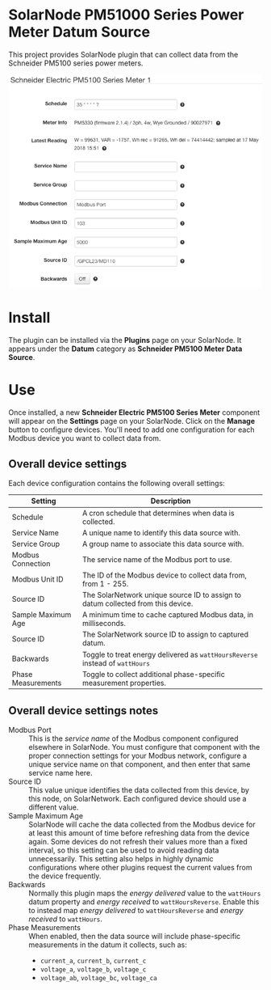 # SolarNode PM51000 Series Power Meter Datum Source

This project provides SolarNode plugin that can collect data from the Schneider
PM5100 series power meters.

![settings](docs/solarnode-pm5100-device-settings.png)

# Install

The plugin can be installed via the **Plugins** page on your SolarNode. It
appears under the **Datum** category as **Schneider PM5100 Meter Data Source**.

# Use

Once installed, a new **Schneider Electric PM5100 Series Meter** component will
appear on the **Settings** page on your SolarNode. Click on the **Manage**
button to configure devices. You'll need to add one configuration for each
Modbus device you want to collect data from.

## Overall device settings

Each device configuration contains the following overall settings:

| Setting            | Description                                                                      |
|--------------------|----------------------------------------------------------------------------------|
| Schedule           | A cron schedule that determines when data is collected.                          |
| Service Name       | A unique name to identify this data source with.                                 |
| Service Group      | A group name to associate this data source with.                                 |
| Modbus Connection  | The service name of the Modbus port to use.                                      |
| Modbus Unit ID     | The ID of the Modbus device to collect data from, from 1 - 255.                  |
| Source ID          | The SolarNetwork unique source ID to assign to datum collected from this device. |
| Sample Maximum Age | A minimum time to cache captured Modbus data, in milliseconds.                   |
| Source ID          | The SolarNetwork source ID to assign to captured datum.                          |
| Backwards          | Toggle to treat energy delivered as `wattHoursReverse` instead of `wattHours`    |
| Phase Measurements | Toggle to collect additional phase-specific measurement properties.              |

## Overall device settings notes

<dl>
	<dt>Modbus Port</dt>
	<dd>This is the <i>service name</i> of the Modbus component configured elsewhere
	in SolarNode. You must configure that component with the proper connection settings
	for your Modbus network, configure a unique service name on that component, and then
	enter that same service name here.</dd>
	<dt>Source ID</dt>
	<dd>This value unique identifies the data collected from this device, by this node,
	 on SolarNetwork. Each configured device should use a different value.</dd>
	<dt>Sample Maximum Age</dt>
	<dd>SolarNode will cache the data collected from the Modbus device for at least
	this amount of time before refreshing data from the device again. Some devices
	do not refresh their values more than a fixed interval, so this setting can be
	used to avoid reading data unnecessarily. This setting also helps in highly
	dynamic configurations where other plugins request the current values from
	the device frequently.</dd>
	<dt>Backwards</dt>
	<dd>Normally this plugin maps the <i>energy delivered</i> value to the <code>wattHours</code>
	datum property and <i>energy received</i> to <code>wattHoursReverse</code>. Enable this to instead
	map <i>energy delivered</i> to <code>wattHoursReverse</code> and <i>energy received</i>
	to <code>wattHours</code>.</dd>
	<dt>Phase Measurements</dt>
	<dd>When enabled, then the data source will include phase-specific measurements in the datum
	it collects, such as: <ul>
	<li><code>current_a</code>, <code>current_b</code>, <code>current_c</code></li>
	<li><code>voltage_a</code>, <code>voltage_b</code>, <code>voltage_c</code></li>
	<li><code>voltage_ab</code>, <code>voltage_bc</code>, <code>voltage_ca</code></li>
	</ol></ul>
</dl>

